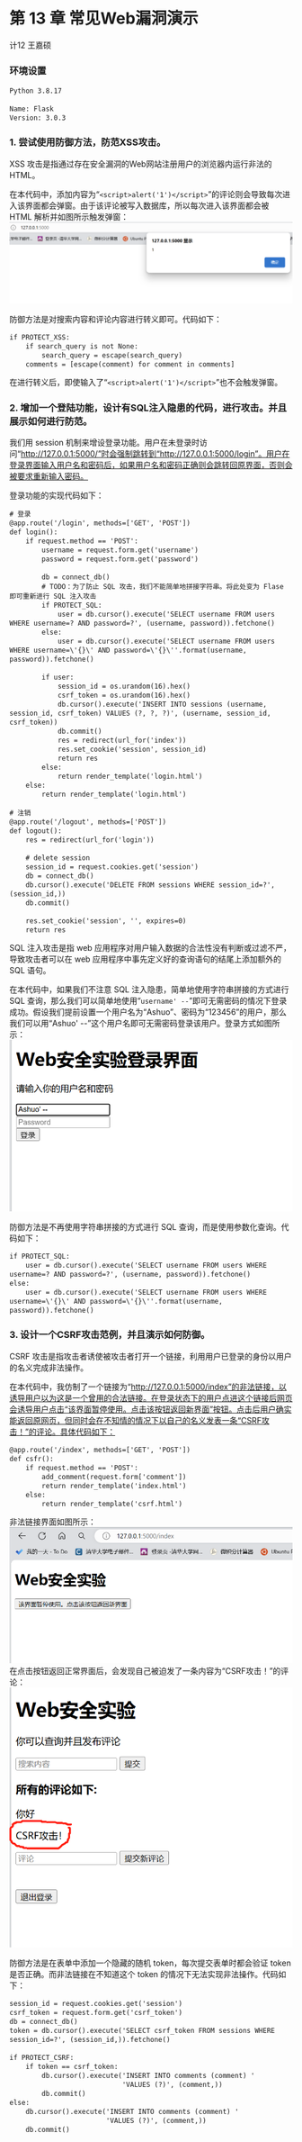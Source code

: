 # 第 13 章 常见Web漏洞演示 

计12 王嘉硕

### 环境设置
```
Python 3.8.17

Name: Flask
Version: 3.0.3
```

### 1. 尝试使用防御方法，防范XSS攻击。

XSS 攻击是指通过存在安全漏洞的Web网站注册用户的浏览器内运行非法的HTML。

在本代码中，添加内容为“`<script>alert('1')</script>`”的评论则会导致每次进入该界面都会弹窗。由于该评论被写入数据库，所以每次进入该界面都会被 HTML 解析并如图所示触发弹窗：
![](assests/85ef38ae3b263f12490ee81a4082b38.png)

防御方法是对搜索内容和评论内容进行转义即可。代码如下：
```
if PROTECT_XSS:
    if search_query is not None:
        search_query = escape(search_query)
    comments = [escape(comment) for comment in comments]
```

在进行转义后，即使输入了“`<script>alert('1')</script>`”也不会触发弹窗。

### 2. 增加一个登陆功能，设计有SQL注入隐患的代码，进行攻击。并且展示如何进行防范。

我们用 session 机制来增设登录功能。用户在未登录时访问“http://127.0.0.1:5000/”时会强制跳转到“http://127.0.0.1:5000/login”。用户在登录界面输入用户名和密码后，如果用户名和密码正确则会跳转回原界面，否则会被要求重新输入密码。

登录功能的实现代码如下：
```
# 登录
@app.route('/login', methods=['GET', 'POST'])
def login():
    if request.method == 'POST':
        username = request.form.get('username')
        password = request.form.get('password')
        
        db = connect_db()
        # TODO：为了防止 SQL 攻击，我们不能简单地拼接字符串。将此处变为 Flase 即可重新进行 SQL 注入攻击
        if PROTECT_SQL:
            user = db.cursor().execute('SELECT username FROM users WHERE username=? AND password=?', (username, password)).fetchone()
        else:    
            user = db.cursor().execute('SELECT username FROM users WHERE username=\'{}\' AND password=\'{}\''.format(username, password)).fetchone()
            
        if user:
            session_id = os.urandom(16).hex()
            csrf_token = os.urandom(16).hex()
            db.cursor().execute('INSERT INTO sessions (username, session_id, csrf_token) VALUES (?, ?, ?)', (username, session_id, csrf_token))
            db.commit()
            res = redirect(url_for('index'))
            res.set_cookie('session', session_id)
            return res
        else:
            return render_template('login.html')
    else:
        return render_template('login.html')
    
# 注销
@app.route('/logout', methods=['POST'])
def logout():
    res = redirect(url_for('login'))

    # delete session
    session_id = request.cookies.get('session')
    db = connect_db()
    db.cursor().execute('DELETE FROM sessions WHERE session_id=?', (session_id,))
    db.commit()

    res.set_cookie('session', '', expires=0)
    return res
```

SQL 注入攻击是指 web 应用程序对用户输入数据的合法性没有判断或过滤不严，导致攻击者可以在 web 应用程序中事先定义好的查询语句的结尾上添加额外的 SQL 语句。

在本代码中，如果我们不注意 SQL 注入隐患，简单地使用字符串拼接的方式进行 SQL 查询，那么我们可以简单地使用“`username' --`”即可无需密码的情况下登录成功。假设我们提前设置一个用户名为“Ashuo”、密码为“123456”的用户，那么我们可以用“Ashuo' --”这个用户名即可无需密码登录该用户。登录方式如图所示：
![](assests/b5177abfe1272dd87b0d4678f8e6000.png)

防御方法是不再使用字符串拼接的方式进行 SQL 查询，而是使用参数化查询。代码如下：
```
if PROTECT_SQL:
    user = db.cursor().execute('SELECT username FROM users WHERE username=? AND password=?', (username, password)).fetchone()
else:    
    user = db.cursor().execute('SELECT username FROM users WHERE username=\'{}\' AND password=\'{}\''.format(username, password)).fetchone()
```

### 3. 设计一个CSRF攻击范例，并且演示如何防御。

CSRF 攻击是指攻击者诱使被攻击者打开一个链接，利用用户已登录的身份以用户的名义完成非法操作。

在本代码中，我仿制了一个链接为“http://127.0.0.1:5000/index”的非法链接，以诱导用户以为这是一个曾用的合法链接。在登录状态下的用户点进这个链接后网页会诱导用户点击“该界面暂停使用。点击该按钮返回新界面”按钮。点击后用户确实能返回原网页，但同时会在不知情的情况下以自己的名义发表一条“CSRF攻击！”的评论。具体代码如下：
```
@app.route('/index', methods=['GET', 'POST'])
def csfr():
    if request.method == 'POST':
        add_comment(request.form['comment'])
        return render_template('index.html')
    else:
        return render_template('csrf.html')
```

非法链接界面如图所示：
![](assests/2a529da96cd23612e632ac1b9236812.png)
在点击按钮返回正常界面后，会发现自己被迫发了一条内容为“CSRF攻击！”的评论：
![](assests/bdfe7ab251d6fac4ebde94e74d9f6d7.png)


防御方法是在表单中添加一个隐藏的随机 token，每次提交表单时都会验证 token 是否正确。而非法链接在不知道这个 token 的情况下无法实现非法操作。代码如下：
```
session_id = request.cookies.get('session')
csrf_token = request.form.get('csrf_token')
db = connect_db()
token = db.cursor().execute('SELECT csrf_token FROM sessions WHERE session_id=?', (session_id,)).fetchone()

if PROTECT_CSRF:
    if token == csrf_token:
        db.cursor().execute('INSERT INTO comments (comment) '
                            'VALUES (?)', (comment,))
        db.commit()
else:
    db.cursor().execute('INSERT INTO comments (comment) '
                        'VALUES (?)', (comment,))
    db.commit()
```     